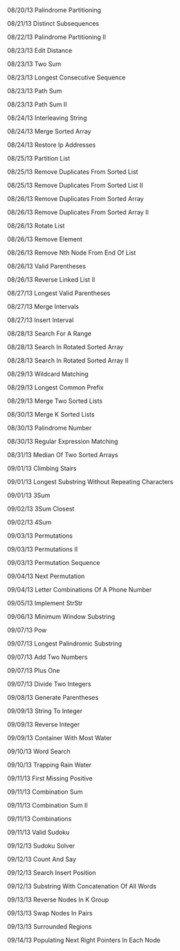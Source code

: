 08/20/13 Palindrome Partitioning

08/21/13 Distinct Subsequences

08/22/13 Palindrome Partitioning II

08/23/13 Edit Distance

08/23/13 Two Sum

08/23/13 Longest Consecutive Sequence

08/23/13 Path Sum

08/23/13 Path Sum II

08/24/13 Interleaving String

08/24/13 Merge Sorted Array

08/24/13 Restore Ip Addresses

08/25/13 Partition List

08/25/13 Remove Duplicates From Sorted List

08/25/13 Remove Duplicates From Sorted List II

08/26/13 Remove Duplicates From Sorted Array

08/26/13 Remove Duplicates From Sorted Array II

08/26/13 Rotate List

08/26/13 Remove Element

08/26/13 Remove Nth Node From End Of List

08/26/13 Valid Parentheses

08/26/13 Reverse Linked List II

08/27/13 Longest Valid Parentheses

08/27/13 Merge Intervals

08/27/13 Insert Interval

08/28/13 Search For A Range

08/28/13 Search In Rotated Sorted Array

08/28/13 Search In Rotated Sorted Array II

08/29/13 Wildcard Matching

08/29/13 Longest Common Prefix

08/29/13 Merge Two Sorted Lists

08/30/13 Merge K Sorted Lists

08/30/13 Palindrome Number

08/30/13 Regular Expression Matching

08/31/13 Median Of Two Sorted Arrays

09/01/13 Climbing Stairs

09/01/13 Longest Substring Without Repeating Characters

09/01/13 3Sum

09/02/13 3Sum Closest

09/02/13 4Sum

09/03/13 Permutations

09/03/13 Permutations II

09/03/13 Permutation Sequence

09/04/13 Next Permutation

09/04/13 Letter Combinations Of A Phone Number

09/05/13 Implement StrStr

09/06/13 Minimum Window Substring

09/07/13 Pow

09/07/13 Longest Palindromic Substring

09/07/13 Add Two Numbers

09/07/13 Plus One

09/07/13 Divide Two Integers

09/08/13 Generate Parentheses

09/09/13 String To Integer

09/09/13 Reverse Integer

09/09/13 Container With Most Water

09/10/13 Word Search

09/10/13 Trapping Rain Water

09/11/13 First Missing Positive

09/11/13 Combination Sum

09/11/13 Combination Sum II

09/11/13 Combinations

09/11/13 Valid Sudoku

09/12/13 Sudoku Solver

09/12/13 Count And Say

09/12/13 Search Insert Position

09/12/13 Substring With Concatenation Of All Words

09/13/13 Reverse Nodes In K Group

09/13/13 Swap Nodes In Pairs

09/13/13 Surrounded Regions

09/14/13 Populating Next Right Pointers In Each Node

